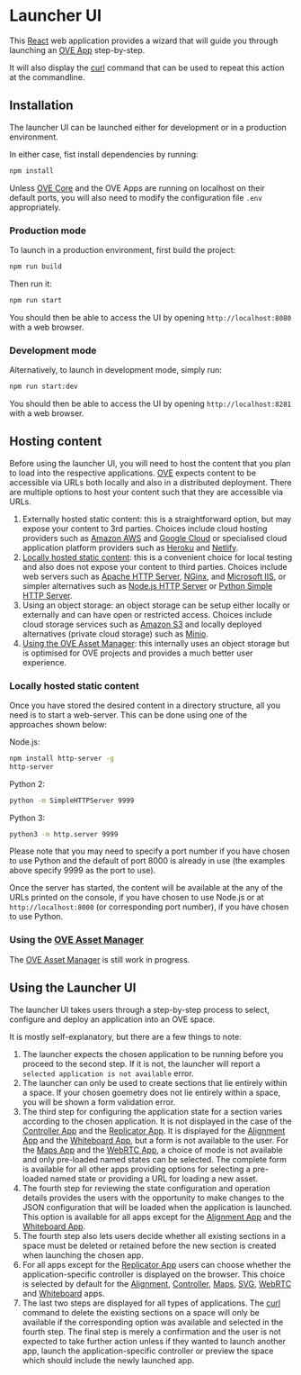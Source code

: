 # Launcher UI

This [React](https://reactjs.org/) web application provides a wizard that will guide you through launching an [OVE App](https://ove.readthedocs.io/en/stable/ove-apps/README.html) step-by-step.

It will also display the [curl](https://curl.haxx.se/docs/manpage.html) command that can be used to repeat this action at the commandline.

## Installation

The launcher UI can be launched either for development or in a production environment. 

In either case, fist install dependencies by running:

```sh
npm install
```

Unless [OVE Core](https://github.com/ove/ove) and the OVE Apps are running on localhost on their default ports, you will also need to modify the configuration file `.env` appropriately.

### Production mode

To launch in a production environment, first build the project:

```sh
npm run build
```

Then run it:

```sh
npm run start
```

You should then be able to access the UI by opening `http://localhost:8080` with a web browser.


### Development mode

Alternatively, to launch in development mode, simply run:

```sh
npm run start:dev
```

You should then be able to access the UI by opening `http://localhost:8281` with a web browser.


## Hosting content

Before using the launcher UI, you will need to host the content that you plan to load into the respective applications. [OVE](https://github.com/ove/ove) expects content to be accessible via URLs both locally and also in a distributed deployment. There are multiple options to host your content such that they are accessible via URLs.

1. Externally hosted static content: this is a straightforward option, but may expose your content to 3rd parties. Choices include cloud hosting providers such as [Amazon AWS](https://aws.amazon.com/getting-started/projects/host-static-website/) and [Google Cloud](https://cloud.google.com/storage/docs/hosting-static-website) or specialised cloud application platform providers such as [Heroku](https://www.heroku.com/) and [Netlify](https://www.netlify.com/).
2. [Locally hosted static content](#locally-hosted-static-content): this is a convenient choice for local testing and also does not expose your content to third parties. Choices include web servers such as [Apache HTTP Server](https://httpd.apache.org/), [NGinx](https://www.nginx.com/), and [Microsoft IIS](https://www.iis.net/), or simpler alternatives such as [Node.js HTTP Server](https://www.npmjs.com/package/http-server) or [Python Simple HTTP Server](https://docs.python.org/2/library/simplehttpserver.html).
3. Using an object storage: an object storage can be setup either locally or externally and can have open or restricted access. Choices include cloud storage services such as [Amazon S3](https://aws.amazon.com/what-is-cloud-object-storage/) and locally deployed alternatives (private cloud storage) such as [Minio](https://www.minio.io/).
4. [Using the OVE Asset Manager](#using-the-ove-asset-manager): this internally uses an object storage but is optimised for OVE projects and provides a much better user experience.

### Locally hosted static content

Once you have stored the desired content in a directory structure, all you need is to start a web-server. This can be done using one of the approaches shown below:

Node.js:

```sh
npm install http-server -g
http-server
```

Python 2:

```sh
python -m SimpleHTTPServer 9999
```

Python 3:

```sh
python3 -m http.server 9999
```

Please note that you may need to specify a port number if you have chosen to use Python and the default of port 8000 is already in use (the examples above specify 9999 as the port to use).

Once the server has started, the content will be available at the any of the URLs printed on the console, if you have chosen to use Node.js or at `http://localhost:8000` (or corresponding port number), if you have chosen to use Python.

### Using the [OVE Asset Manager](https://github.com/ove/ove-asset-manager)

The [OVE Asset Manager](https://github.com/ove/ove-asset-manager) is still work in progress.

## Using the Launcher UI

The launcher UI takes users through a step-by-step process to select, configure and deploy an application into an OVE space.

It is mostly self-explanatory, but there are a few things to note:

1. The launcher expects the chosen application to be running before you proceed to the second step. If it is not, the launcher will report a `selected application is not available` error.
1. The launcher can only be used to create sections that lie entirely within a space. If your chosen goemetry does not lie entirely within a space, you will be shown a form validation error.
1. The third step for configuring the application state for a section varies according to the chosen application. It is not displayed in the case of the [Controller App](https://ove.readthedocs.io/en/stable/ove-apps/packages/ove-app-controller/README.html) and the [Replicator App](https://ove.readthedocs.io/en/stable/ove-apps/packages/ove-app-replicator/README.html). It is displayed for the [Alignment App](https://ove.readthedocs.io/en/stable/ove-apps/packages/ove-app-alignment/README.html) and the [Whiteboard App](https://ove.readthedocs.io/en/stable/ove-apps/packages/ove-app-whiteboard/README.html), but a form is not available to the user. For the [Maps App](https://ove.readthedocs.io/en/stable/ove-apps/packages/ove-app-maps/README.html) and the [WebRTC App](https://ove.readthedocs.io/en/stable/ove-apps/packages/ove-app-webrtc/README.html), a choice of mode is not available and only pre-loaded named states can be selected. The complete form is available for all other apps providing options for selecting a pre-loaded named state or providing a URL for loading a new asset.
1. The fourth step for reviewing the state configuration and operation details provides the users with the opportunity to make changes to the JSON configuration that will be loaded when the application is launched. This option is available for all apps except for the [Alignment App](https://ove.readthedocs.io/en/stable/ove-apps/packages/ove-app-alignment/README.html) and the [Whiteboard App](https://ove.readthedocs.io/en/stable/ove-apps/packages/ove-app-whiteboard/README.html).
1. The fourth step also lets users decide whether all existing sections in a space must be deleted or retained before the new section is created when launching the chosen app.
1. For all apps except for the [Replicator App](https://ove.readthedocs.io/en/stable/ove-apps/packages/ove-app-replicator/README.html) users can choose whether the application-specific controller is displayed on the browser. This choice is selected by default for the [Alignment](https://ove.readthedocs.io/en/stable/ove-apps/packages/ove-app-alignment/README.html), [Controller](https://ove.readthedocs.io/en/stable/ove-apps/packages/ove-app-controller/README.html), [Maps](https://ove.readthedocs.io/en/stable/ove-apps/packages/ove-app-maps/README.html), [SVG](https://ove.readthedocs.io/en/stable/ove-apps/packages/ove-app-svg/README.html), [WebRTC](https://ove.readthedocs.io/en/stable/ove-apps/packages/ove-app-webrtc/README.html) and [Whiteboard](https://ove.readthedocs.io/en/stable/ove-apps/packages/ove-app-whiteboard/README.html) apps.
1. The last two steps are displayed for all types of applications. The [curl](https://curl.haxx.se/docs/manpage.html) command to delete the existing sections on a space will only be available if the corresponding option was available and selected in the fourth step. The final step is merely a confirmation and the user is not expected to take further action unless if they wanted to launch another app, launch the application-specific controller or preview the space which should include the newly launched app.
